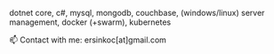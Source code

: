 dotnet core, c#, mysql, mongodb, couchbase, (windows/linux) server management, docker (+swarm), kubernetes

📫 Contact with me: ersinkoc[at]gmail.com

